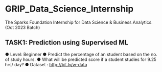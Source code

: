 # GRIP_Data_Science_Internship
The Sparks Foundation Internship for Data Science &amp; Business Analytics. (Oct 2023 Batch)

## TASK1: Prediction using Supervised ML 

● Level: Beginner
● Predict the percentage of an student based on the no. of study hours.
● What will be predicted score if a student studies for 9.25 hrs/ day?
● Dataset : http://bit.ly/w-data
